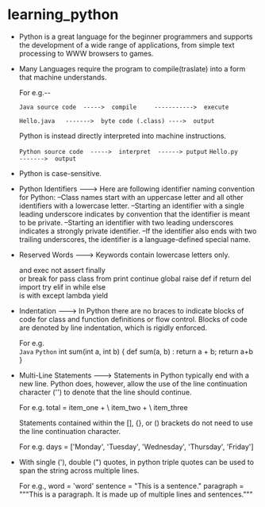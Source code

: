 # learning_python
*	Python is a great language for the beginner programmers and supports the development of a wide range of applications, from simple text 	
	processing to WWW browsers to games.
*	Many Languages require the program to compile(traslate) into a form that machine understands.
	
	For e.g.--

	`Java source code  ----->  compile     ----------->  execute`
	
	   `Hello.java   ------->  byte code (.class) ---->  output`

	Python is instead directly interpreted into machine instructions.

	`Python source code  ----->  interpret  ------> putput`
	 `Hello.py         ------->  output`

*   Python is case-sensitive.

*   Python Identifiers --->
	Here are following identifier naming convention for Python: 
		–Class names start with an uppercase letter and all other identifiers with a lowercase letter. 
		–Starting an identifier with a single leading underscore indicates by convention that the identifier is meant to be private. –Starting an identifier with two leading underscores indicates a strongly private identifier. 
		–If the identifier also ends with two trailing underscores, the identifier is a language-defined special name. 

*	Reserved Words --->
	Keywords contain lowercase letters only. 

	and				exec 				not 				assert 		finally		
	or 				break 				for 				pass  		class
	from 			print 				continue 			global 		raise 
	def  			if 					return 				del 		import 
	try 			elif 				in 					while 	 	else 	
	is 				with 				except 				lambda 		yield 

*	Indentation  --->
	In Python there are no braces to indicate blocks of code for class and function definitions or flow control. Blocks of code are denoted by line indentation, which is rigidly enforced.

	For e.g.	
	`Java`											`Python`
	int sum(int a, int b) {							def sum(a, b) :
		return a + b;									return a+b
	}

*	Multi-Line Statements --->
	Statements in Python typically end with a new line. Python does, however, allow the use of the line continuation character ('\') to denote that the line should continue. 

	For e.g. 
	 total = item_one + \ 
	         item_two + \ 
	         item_three 

	Statements contained within the [], {}, or () brackets do not need to use the line continuation character. 

	For e.g.
	days = ['Monday', 'Tuesday', 'Wednesday', 'Thursday', 'Friday'] 

*	With single ('), double (") quotes, in python triple quotes can be used to span the string across multiple lines. 
	
	For e.g., 
		word = 'word' 
		sentence = "This is a sentence." 
		paragraph = """This is a paragraph. It is made up of multiple lines and sentences."""